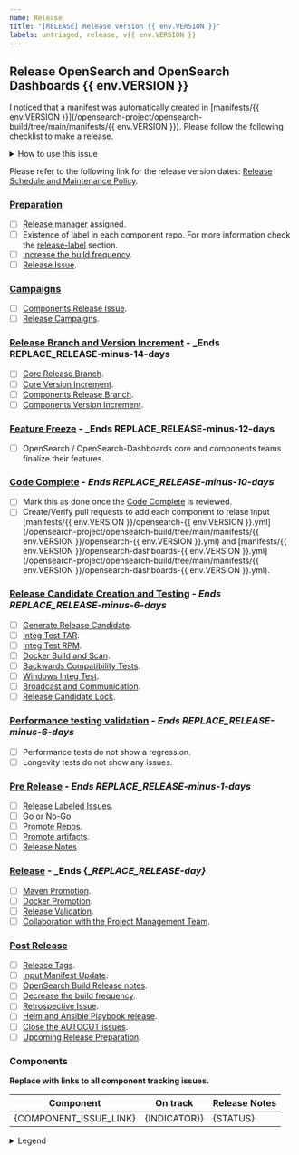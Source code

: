 ```yaml
---
name: Release
title: "[RELEASE] Release version {{ env.VERSION }}"
labels: untriaged, release, v{{ env.VERSION }}
---
```


## Release OpenSearch and OpenSearch Dashboards {{ env.VERSION }}

I noticed that a manifest was automatically created in [manifests/{{ env.VERSION }}](/opensearch-project/opensearch-build/tree/main/manifests/{{ env.VERSION }}). Please follow the following checklist to make a release.

<details><summary>How to use this issue</summary>
<p>

## This Release Issue

This issue captures the state of the OpenSearch release, its assignee (Release Manager) is responsible for driving the release. Please contact them or @mention them on this issue for help. There are linked issues on components of the release where individual components can be tracked. For more information check the the [Release Process OpenSearch Guide](https://github.com/prudhvigodithi/opensearch-build/blob/public/RELEASE_PROCESS_OPENSEARCH.md).

</p>
</details>

Please refer to the following link for the release version dates: [Release Schedule and Maintenance Policy](https://opensearch.org/releases.html).

### [Preparation](https://github.com/prudhvigodithi/opensearch-build/blob/public/RELEASE_PROCESS_OPENSEARCH.md#preparation)

- [ ] [Release manager](https://github.com/prudhvigodithi/opensearch-build/blob/public/RELEASE_PROCESS_OPENSEARCH.md#release-manager) assigned.
- [ ] Existence of label in each component repo. For more information check the [release-label](https://github.com/prudhvigodithi/opensearch-build/blob/public/RELEASE_PROCESS_OPENSEARCH.md#release-label) section.
- [ ] [Increase the build frequency](https://github.com/prudhvigodithi/opensearch-build/blob/public/RELEASE_PROCESS_OPENSEARCH.md#increase-the-build-frequency).
- [ ] [Release Issue](https://github.com/prudhvigodithi/opensearch-build/blob/public/RELEASE_PROCESS_OPENSEARCH.md#release-issue).

### [Campaigns](https://github.com/prudhvigodithi/opensearch-build/blob/public/RELEASE_PROCESS_OPENSEARCH.md#campaigns)

- [ ] [Components Release Issue](https://github.com/prudhvigodithi/opensearch-build/blob/public/RELEASE_PROCESS_OPENSEARCH.md#components-release-issue).
- [ ] [Release Campaigns](https://github.com/prudhvigodithi/opensearch-build/blob/public/RELEASE_PROCESS_OPENSEARCH.md#release-campaigns).

### [Release Branch and Version Increment](https://github.com/prudhvigodithi/opensearch-build/blob/public/RELEASE_PROCESS_OPENSEARCH.md#release-branch-readiness) - _Ends __REPLACE_RELEASE-minus-14-days__

- [ ] [Core Release Branch](https://github.com/prudhvigodithi/opensearch-build/blob/public/RELEASE_PROCESS_OPENSEARCH.md#core).
- [ ] [Core Version Increment](https://github.com/prudhvigodithi/opensearch-build/blob/public/RELEASE_PROCESS_OPENSEARCH.md#core-version-increment).
- [ ] [Components Release Branch](https://github.com/prudhvigodithi/opensearch-build/blob/public/RELEASE_PROCESS_OPENSEARCH.md#components).
- [ ] [Components Version Increment](https://github.com/prudhvigodithi/opensearch-build/blob/public/RELEASE_PROCESS_OPENSEARCH.md#components-version-increment).

### [Feature Freeze](https://github.com/prudhvigodithi/opensearch-build/blob/public/RELEASE_PROCESS_OPENSEARCH.md#code-complete-and-feature-freeze) - _Ends __REPLACE_RELEASE-minus-12-days__

- [ ] OpenSearch / OpenSearch-Dashboards core and components teams finalize their features.

### [Code Complete](https://github.com/prudhvigodithi/opensearch-build/blob/public/RELEASE_PROCESS_OPENSEARCH.md#code-complete-and-feature-freeze) - _Ends __REPLACE_RELEASE-minus-10-days___

- [ ] Mark this as done once the [Code Complete](https://github.com/prudhvigodithi/opensearch-build/blob/public/RELEASE_PROCESS_OPENSEARCH.md#code-complete-and-feature-freeze) is reviewed.
- [ ] Create/Verify pull requests to add each component to relase input [manifests/{{ env.VERSION }}/opensearch-{{ env.VERSION }}.yml](/opensearch-project/opensearch-build/tree/main/manifests/{{ env.VERSION }}/opensearch-{{ env.VERSION }}.yml) and [manifests/{{ env.VERSION }}/opensearch-dashboards-{{ env.VERSION }}.yml](/opensearch-project/opensearch-build/tree/main/manifests/{{ env.VERSION }}/opensearch-dashboards-{{ env.VERSION }}.yml).

### [Release Candidate Creation and Testing](https://github.com/prudhvigodithi/opensearch-build/blob/public/RELEASE_PROCESS_OPENSEARCH.md#release-candidate-creation-and-testing) - _Ends __REPLACE_RELEASE-minus-6-days___

- [ ] [Generate Release Candidate](https://github.com/prudhvigodithi/opensearch-build/blob/public/RELEASE_PROCESS_OPENSEARCH.md#release-candidate).
- [ ] [Integ Test TAR](https://github.com/prudhvigodithi/opensearch-build/blob/public/RELEASE_PROCESS_OPENSEARCH.md#integ-test-tar).
- [ ] [Integ Test RPM](https://github.com/prudhvigodithi/opensearch-build/blob/public/RELEASE_PROCESS_OPENSEARCH.md#integ-test-rpm).
- [ ] [Docker Build and Scan](https://github.com/prudhvigodithi/opensearch-build/blob/public/RELEASE_PROCESS_OPENSEARCH.md#docker-build-and-scan).
- [ ] [Backwards Compatibility Tests](https://github.com/prudhvigodithi/opensearch-build/blob/public/RELEASE_PROCESS_OPENSEARCH.md#backwards-compatibility-tests).
- [ ] [Windows Integ Test](https://github.com/prudhvigodithi/opensearch-build/blob/public/RELEASE_PROCESS_OPENSEARCH.md#windows-integ-test).
- [ ] [Broadcast and Communication](https://github.com/prudhvigodithi/opensearch-build/blob/public/RELEASE_PROCESS_OPENSEARCH.md#broadcast-and-communication).
- [ ] [Release Candidate Lock](https://github.com/prudhvigodithi/opensearch-build/blob/public/RELEASE_PROCESS_OPENSEARCH.md#release-candidate-lock).

### [Performance testing validation](https://github.com/prudhvigodithi/opensearch-build/blob/public/RELEASE_PROCESS_OPENSEARCH.md#performance-test) - _Ends __REPLACE_RELEASE-minus-6-days___

- [ ] Performance tests do not show a regression.
- [ ] Longevity tests do not show any issues.

### [Pre Release](https://github.com/prudhvigodithi/opensearch-build/blob/public/RELEASE_PROCESS_OPENSEARCH.md#pre-release) - _Ends __REPLACE_RELEASE-minus-1-days___

- [ ] [Release Labeled Issues](https://github.com/prudhvigodithi/opensearch-build/blob/public/RELEASE_PROCESS_OPENSEARCH.md#release-labeled-issues).
- [ ] [Go or No-Go](https://github.com/prudhvigodithi/opensearch-build/blob/public/RELEASE_PROCESS_OPENSEARCH.md#go-or-no-go).
- [ ] [Promote Repos](https://github.com/prudhvigodithi/opensearch-build/blob/public/RELEASE_PROCESS_OPENSEARCH.md#promote-repos).
- [ ] [Promote artifacts](https://github.com/prudhvigodithi/opensearch-build/blob/public/RELEASE_PROCESS_OPENSEARCH.md#promote-artifacts).
- [ ] [Release Notes](https://github.com/prudhvigodithi/opensearch-build/blob/public/RELEASE_PROCESS_OPENSEARCH.md#release-notes).

### [Release](https://github.com/prudhvigodithi/opensearch-build/blob/public/RELEASE_PROCESS_OPENSEARCH.md#main-release) - _Ends {__REPLACE_RELEASE-day}_

- [ ] [Maven Promotion](https://github.com/prudhvigodithi/opensearch-build/blob/public/RELEASE_PROCESS_OPENSEARCH.md#maven-promotion).
- [ ] [Docker Promotion](https://github.com/prudhvigodithi/opensearch-build/blob/public/RELEASE_PROCESS_OPENSEARCH.md#docker-promotion).
- [ ] [Release Validation](https://github.com/prudhvigodithi/opensearch-build/blob/public/RELEASE_PROCESS_OPENSEARCH.md#release-validation).
- [ ] [Collaboration with the Project Management Team](https://github.com/prudhvigodithi/opensearch-build/blob/public/RELEASE_PROCESS_OPENSEARCH.md#collaboration-with-the-project-management-team).

### [Post Release](https://github.com/prudhvigodithi/opensearch-build/blob/public/RELEASE_PROCESS_OPENSEARCH.md#post-release)

- [ ] [Release Tags](https://github.com/prudhvigodithi/opensearch-build/blob/public/RELEASE_PROCESS_OPENSEARCH.md#release-tags).
- [ ] [Input Manifest Update](https://github.com/prudhvigodithi/opensearch-build/blob/public/RELEASE_PROCESS_OPENSEARCH.md#input-manifest-update).
- [ ] [OpenSearch Build Release notes](https://github.com/prudhvigodithi/opensearch-build/blob/public/RELEASE_PROCESS_OPENSEARCH.md#opensearch-build-release-notes).
- [ ] [Decrease the build frequency](https://github.com/prudhvigodithi/opensearch-build/blob/public/RELEASE_PROCESS_OPENSEARCH.md#decrease-the-build-frequency).
- [ ] [Retrospective Issue](https://github.com/prudhvigodithi/opensearch-build/blob/public/RELEASE_PROCESS_OPENSEARCH.md#retrospective-issue).
- [ ] [Helm and Ansible Playbook release](https://github.com/prudhvigodithi/opensearch-build/blob/public/RELEASE_PROCESS_OPENSEARCH.md#helm-and-ansible-playbook-release).
- [ ] [Close the AUTOCUT issues](https://github.com/prudhvigodithi/opensearch-build/blob/public/RELEASE_PROCESS_OPENSEARCH.md#close-the-autocut-issues).
- [ ] [Upcoming Release Preparation](https://github.com/prudhvigodithi/opensearch-build/blob/public/RELEASE_PROCESS_OPENSEARCH.md#upcoming-release-preparation).

### Components

__Replace with links to all component tracking issues.__

| Component | On track | Release Notes |
| --------- | -------- | ----- |
| {COMPONENT_ISSUE_LINK} | {INDICATOR}} | {STATUS} |

<details><summary>Legend</summary>
<p>

| Symbol | Meaning |
| -------- | ---------- |
| :green_circle: | On track with overall release |
| :yellow_circle: | Missed last milestone |
| :red_circle: | Missed multiple milestones |

</p>
</details>